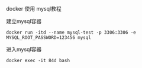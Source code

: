 docker 使用 mysql教程


建立mysql容器

```
docker run -itd --name mysql-test -p 3306:3306 -e MYSQL_ROOT_PASSWORD=123456 mysql
```

进入mysql容器

``docker exec -it 84d bash``

